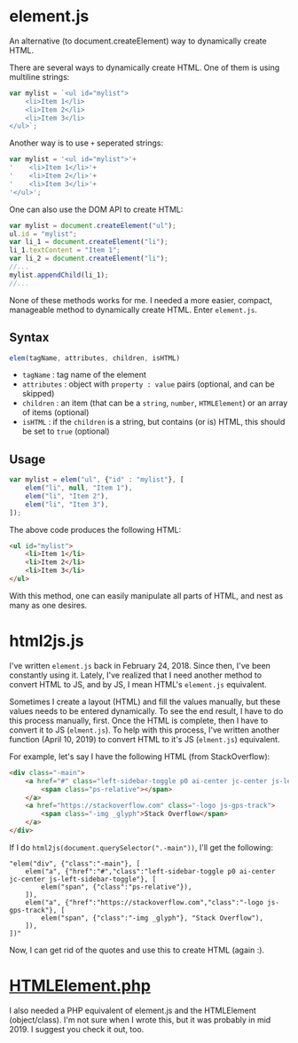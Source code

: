 # element.js

An alternative (to document.createElement) way to dynamically create HTML.

There are several ways to dynamically create HTML. One of them is using multiline strings:

```javascript
var mylist = `<ul id="mylist">
    <li>Item 1</li>
    <li>Item 2</li>
    <li>Item 3</li>
</ul>`;
```

Another way is to use `+` seperated strings:

```javascript
var mylist = '<ul id="mylist">'+
'    <li>Item 1</li>'+
'    <li>Item 2</li>'+
'    <li>Item 3</li>'+
'</ul>';
```

One can also use the DOM API to create HTML:

```javascript
var mylist = document.createElement("ul");
ul.id = "mylist";
var li_1 = document.createElement("li");
li_1.textContent = "Item 1";
var li_2 = document.createElement("li");
//...
mylist.appendChild(li_1);
//...
```

None of these methods works for me. I needed a more easier, compact, manageable method to dynamically create HTML. Enter `element.js`.

## Syntax

```javascript
elem(tagName, attributes, children, isHTML)
```
* `tagName` : tag name of the element
* `attributes` : object with `property : value` pairs (optional, and can be skipped)
* `children` : an item (that can be a `string`, `number`, `HTMLElement`) or an array of items (optional)
* `isHTML` : if the `children` is a string, but contains (or is) HTML, this should be set to `true` (optional)

## Usage

```javascript
var mylist = elem("ul", {"id" : "mylist"}, [
    elem("li", null, "Item 1"),
    elem("li", "Item 2"),
    elem("li", "Item 3"),
]);
```

The above code produces the following HTML:

```html
<ul id="mylist">
    <li>Item 1</li>
    <li>Item 2</li>
    <li>Item 3</li>
</ul>
```

With this method, one can easily manipulate all parts of HTML, and nest as many as one desires.

# html2js.js

I've written `element.js` back in February 24, 2018. Since then, I've been constantly using it. Lately, I've realized that I need another method to convert HTML to JS, and by JS, I mean HTML's `element.js` equivalent.

Sometimes I create a layout (HTML) and fill the values manually, but these values needs to be entered dynamically. To see the end result, I have to do this process manually, first. Once the HTML is complete, then I have to convert it to JS (`elment.js`). To help with this process, I've written another function  (April 10, 2019) to convert HTML to it's JS (`elment.js`) equivalent.

For example, let's say I have the following HTML (from StackOverflow):

```html
<div class="-main">
    <a href="#" class="left-sidebar-toggle p0 ai-center jc-center js-left-sidebar-toggle">
        <span class="ps-relative"></span>
    </a>
    <a href="https://stackoverflow.com" class="-logo js-gps-track">
        <span class="-img _glyph">Stack Overflow</span>
    </a>
</div>
```

If I do `html2js(document.querySelector(".-main"))`, I'll get the following:

```
"elem("div", {"class":"-main"}, [
    elem("a", {"href":"#","class":"left-sidebar-toggle p0 ai-center jc-center js-left-sidebar-toggle"}, [
        elem("span", {"class":"ps-relative"}),
    ]),
    elem("a", {"href":"https://stackoverflow.com","class":"-logo js-gps-track"}, [
        elem("span", {"class":"-img _glyph"}, "Stack Overflow"),
    ]),
])"
```
Now, I can get rid of the quotes and use this to create HTML (again :).

# [HTMLElement.php](https://github.com/akinuri/HTMLElement.php)
I also needed a PHP equivalent of element.js and the HTMLElement (object/class). I'm not sure when I wrote this, but it was probably in mid 2019. I suggest you check it out, too.